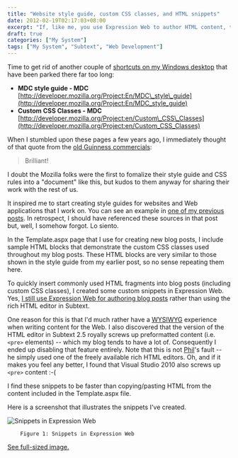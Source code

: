 ```yaml
---
title: "Website style guide, custom CSS classes, and HTML snippets"
date: 2012-02-19T02:17:03+08:00
excerpt: "If, like me, you use Expression Web to author HTML content, then I hope you take advantage of the \"Snippets\" feature."
draft: true
categories: ["My System"]
tags: ["My System", "Subtext", "Web Development"]
---
```


Time to get rid of another couple of[shortcuts on my Windows desktop](/blog/jjameson/2012/02/19/stop-putting-shortcuts-on-my-windows-desktop) that have been parked there far too long:

- **MDC style guide - MDC**
[http://developer.mozilla.org/Project:En/MDC\_style\_guide](http://developer.mozilla.org/Project:En/MDC_style_guide)
- **Custom CSS Classes - MDC**
[http://developer.mozilla.org/Project:en/Custom\_CSS\_Classes](http://developer.mozilla.org/Project:en/Custom_CSS_Classes)


When I stumbled upon these pages a few years ago, I immediately thought of that quote from the [old Guinness commercials](http://www.youtube.com/watch?v=3DPKf7y1F-Q):


> Brilliant!


I doubt the Mozilla folks were the first to fomalize their style guide and CSS rules into a "document" like this, but kudos to them anyway for sharing their work with the rest of us.

It inspired me to start creating style guides for websites and Web applications that I work on. You can see an example in[one of my previous posts](/blog/jjameson/2011/11/03/building-technologytoolbox-com-part-4). In retrospect, I should have referenced these sources in that post but, well, I somehow forgot. Lo siento.

In the Template.aspx page that I use for creating new blog posts, I include sample HTML blocks that demonstrate the custom CSS classes used throughout my blog posts. These HTML blocks are very similar to those shown in the style guide from my earlier post, so no sense repeating them here.

To quickly insert commonly used HTML fragments into blog posts (including custom CSS classes), I created some custom snippets in Expression Web. Yes,[I still use Expression Web for authoring blog posts](/blog/jjameson/2009/09/12/expression-web-my-msdn-blog-and-now-team-foundation-server) rather than using the rich HTML editor in Subtext.

One reason for this is that I'd much rather have a[WYSIWYG](http://en.wikipedia.org/wiki/Wysiwyg) experience when writing content for the Web. I also discovered that the version of the HTML editor in Subtext 2.5 royally screws up preformatted content (i.e. `<pre>` elements) -- which my blog tends to have a lot of. Consequently I ended up disabling that feature entirely. Note that this is not[Phil](http://www.haacked.com)'s fault -- he simply used one of the freely available rich HTML editors. Oh, and if it makes you feel any better, I found that Visual Studio 2010 also screws up `<pre>` content :-(

I find these snippets to be faster than copying/pasting HTML from the content included in the Template.aspx file.

Here is a screenshot that illustrates the snippets I've created.

![Snippets in Expression Web](https://www.technologytoolbox.com/blog/images/www_technologytoolbox_com/blog/jjameson/7/r_Expression%20Web%20-%20My%20Technology%20Toolbox%20Blog.png)
		Figure 1: Snippets in Expression Web

[See full-sized image.](/blog/images/www_technologytoolbox_com/blog/jjameson/7/o_Expression%20Web%20-%20My%20Technology%20Toolbox%20Blog.png) 

